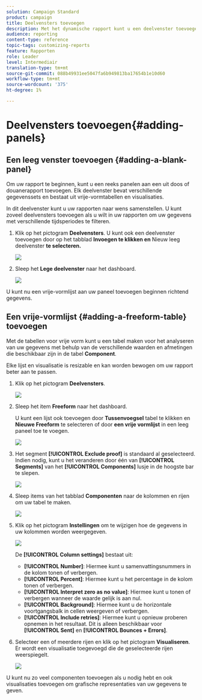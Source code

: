 ```yaml
---
solution: Campaign Standard
product: campaign
title: Deelvensters toevoegen
description: Met het dynamische rapport kunt u een deelvenster toevoegen om de gegevens beter te filteren op basis van de gekozen tijdsperiode.
audience: reporting
content-type: reference
topic-tags: customizing-reports
feature: Rapporten
role: Leader
level: Intermediair
translation-type: tm+mt
source-git-commit: 088b49931ee5047fa6b949813ba17654b1e10d60
workflow-type: tm+mt
source-wordcount: '375'
ht-degree: 1%

---
```



# Deelvensters toevoegen{#adding-panels}

## Een leeg venster toevoegen {#adding-a-blank-panel}

Om uw rapport te beginnen, kunt u een reeks panelen aan een uit doos of douanerapport toevoegen. Elk deelvenster bevat verschillende gegevenssets en bestaat uit vrije-vormtabellen en visualisaties.

In dit deelvenster kunt u uw rapporten naar wens samenstellen. U kunt zoveel deelvensters toevoegen als u wilt in uw rapporten om uw gegevens met verschillende tijdsperiodes te filteren.

1. Klik op het pictogram **Deelvensters**. U kunt ook een deelvenster toevoegen door op het tabblad **Invoegen te klikken en** Nieuw leeg deelvenster **te selecteren.**

   ![](assets/dynamic_report_panel_1.png)

1. Sleep het **Lege deelvenster** naar het dashboard.

   ![](assets/dynamic_report_panel.png)

U kunt nu een vrije-vormlijst aan uw paneel toevoegen beginnen richtend gegevens.

## Een vrije-vormlijst {#adding-a-freeform-table} toevoegen

Met de tabellen voor vrije vorm kunt u een tabel maken voor het analyseren van uw gegevens met behulp van de verschillende waarden en afmetingen die beschikbaar zijn in de tabel **Component**.

Elke lijst en visualisatie is resizable en kan worden bewogen om uw rapport beter aan te passen.

1. Klik op het pictogram **Deelvensters**.

   ![](assets/dynamic_report_panel_1.png)

1. Sleep het item **Freeform** naar het dashboard.

   U kunt een lijst ook toevoegen door **Tussenvoegsel** tabel te klikken en **Nieuwe Freeform** te selecteren of door **een vrije vormlijst** in een leeg paneel toe te voegen.

   ![](assets/dynamic_report_panel_2.png)

1. Het segment **[!UICONTROL Exclude proof]** is standaard al geselecteerd. Indien nodig, kunt u het veranderen door één van **[!UICONTROL Segments]** van het **[!UICONTROL Components]** lusje in de hoogste bar te slepen.

   ![](assets/dynamic_report_panel_3.png)

1. Sleep items van het tabblad **Componenten** naar de kolommen en rijen om uw tabel te maken.

   ![](assets/dynamic_report_freeform_3.png)

1. Klik op het pictogram **Instellingen** om te wijzigen hoe de gegevens in uw kolommen worden weergegeven.

   ![](assets/dynamic_report_freeform_4.png)

   De **[!UICONTROL Column settings]** bestaat uit:

   * **[!UICONTROL Number]**: Hiermee kunt u samenvattingsnummers in de kolom tonen of verbergen.
   * **[!UICONTROL Percent]**: Hiermee kunt u het percentage in de kolom tonen of verbergen.
   * **[!UICONTROL Interpret zero as no value]**: Hiermee kunt u tonen of verbergen wanneer de waarde gelijk is aan nul.
   * **[!UICONTROL Background]**: Hiermee kunt u de horizontale voortgangsbalk in cellen weergeven of verbergen.
   * **[!UICONTROL Include retries]**: Hiermee kunt u opnieuw proberen opnemen in het resultaat. Dit is alleen beschikbaar voor **[!UICONTROL Sent]** en **[!UICONTROL Bounces + Errors]**.

1. Selecteer een of meerdere rijen en klik op het pictogram **Visualiseren**. Er wordt een visualisatie toegevoegd die de geselecteerde rijen weerspiegelt.

   ![](assets/dynamic_report_freeform_5.png)

U kunt nu zo veel componenten toevoegen als u nodig hebt en ook visualisaties toevoegen om grafische representaties van uw gegevens te geven.
